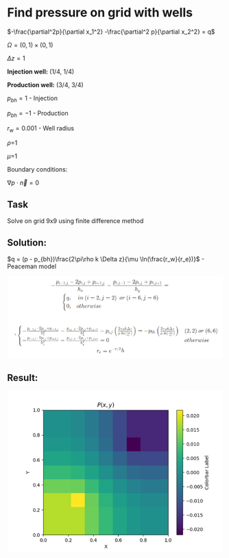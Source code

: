 # Find pressure on grid with wells

$-\frac{\partial^2p}{\partial x_1^2} -\frac{\partial^2 p}{\partial x_2^2} = q$

$\Omega = (0,1) \times (0,1)$ 

$\Delta z = 1$

**Injection well:** (1/4, 1/4)

**Production well:** (3/4, 3/4)

$p_{bh}=1$ - Injection

$p_{bh}=-1$ - Production

$r_w = 0.001$ - Well radius

$\rho$=1

$\mu$=1

Boundary conditions:

$\nabla p \cdot \overrightarrow{n} = 0$

## Task

Solve on grid 9x9 using finite difference method

## Solution:

$q = (p - p_{bh})\frac{2\pi\rho k \Delta z}{\mu \ln(\frac{r_w}{r_e})}$ - Peaceman model

![](pics/numeric_scheme.png)


## Result:

![](pics/solution.png)
